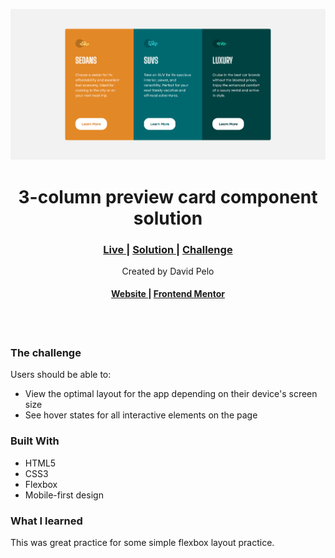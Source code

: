 ![3-column preview card component solution](./desktop-screenshot.png)

<h1 align="center">3-column preview card component solution
</h1>

<div align="center">
  <h3>
    <a href="https://frolicking-donut-cc51a1.netlify.app/" color="white" target="_blank">
      Live
    </a>
    <span> | </span>
    <a href="https://www.frontendmentor.io/challenges/3column-preview-card-component-pH92eAR2-/hub" target="_blank">
      Solution
    </a>
    <span> | </span>
    <a href="https://www.frontendmentor.io/challenges/3column-preview-card-component-pH92eAR2-" target="_blank">
      Challenge
    </a>
  </h3>
   Created by David Pelo
  <h4>
    <a href="https://www.davidpelo.com" color="white" target="_blank">
      Website
    </a>
    <span> | </span>
    <a href="https://www.frontendmentor.io/profile/DavidPelo" target="_blank">
      Frontend Mentor
    </a>
  </h4>
</div>
<br><br>

### The challenge

Users should be able to:

- View the optimal layout for the app depending on their device's screen size
- See hover states for all interactive elements on the page

### Built With

- HTML5
- CSS3
- Flexbox
- Mobile-first design

### What I learned

This was great practice for some simple flexbox layout practice.